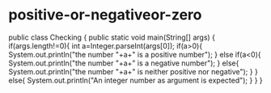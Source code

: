 # positive-or-negativeor-zero
public class Checking {
	public static void main(String[] args) {
		if(args.length!=0){
int a=Integer.parseInt(args[0]);
	if(a>0){
	System.out.println("the number "+a+" is a positive number");
	}
	else if(a<0){
		System.out.println("the number "+a+" is a negative number");
	}
		else{
			System.out.println("the number "+a+" is neither positive nor negative");
		}
	}
	else{
		System.out.println("An integer number as argument is expected");
	}
}
}
